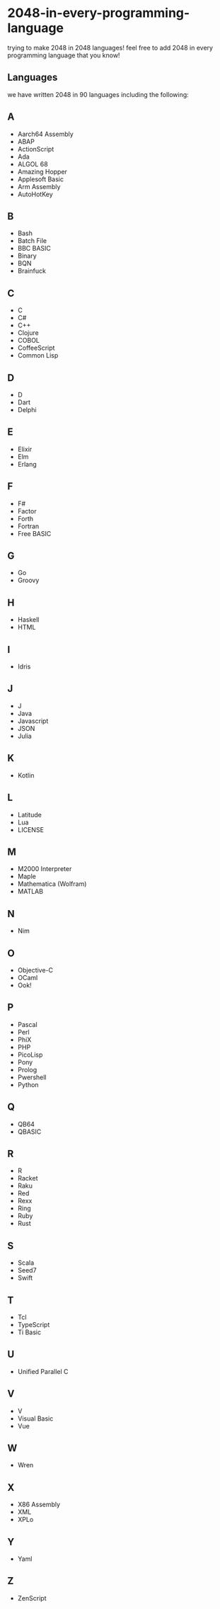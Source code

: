 # 2048-in-every-programming-language
trying to make 2048 in 2048 languages! feel free to add 2048 in every programming language that you know! 
## Languages
we have written 2048 in 90 languages including the following:
## A
* Aarch64 Assembly
* ABAP
* ActionScript
* Ada
* ALGOL 68
* Amazing Hopper
* Applesoft Basic
* Arm Assembly
* AutoHotKey
## B
* Bash
* Batch File
* BBC BASIC
* Binary
* BQN
* Brainfuck
## C
* C
* C#
* C++
* Clojure
* COBOL
* CoffeeScript
* Common Lisp
## D
* D
* Dart
* Delphi
## E
* Elixir
* Elm
* Erlang
## F
* F#
* Factor
* Forth
* Fortran
* Free BASIC
## G
* Go
* Groovy
## H
* Haskell
* HTML
## I
* Idris
## J
* J
* Java
* Javascript
* JSON
* Julia
## K
* Kotlin
## L
* Latitude
* Lua
* LICENSE
## M
* M2000 Interpreter
* Maple
* Mathematica (Wolfram)
* MATLAB
## N
* Nim
## O
* Objective-C
* OCaml
* Ook!
## P
* Pascal
* Perl
* PhiX
* PHP
* PicoLisp
* Pony
* Prolog
* Pwershell
* Python
## Q
* QB64
* QBASIC
## R
* R
* Racket
* Raku
* Red
* Rexx
* Ring
* Ruby
* Rust
## S
* Scala
* Seed7
* Swift
## T
* Tcl
* TypeScript
* Ti Basic
## U
* Unified Parallel C
## V
* V
* Visual Basic
* Vue
## W
* Wren
## X
* X86 Assembly
* XML
* XPLo
## Y
* Yaml
## Z
* ZenScript
